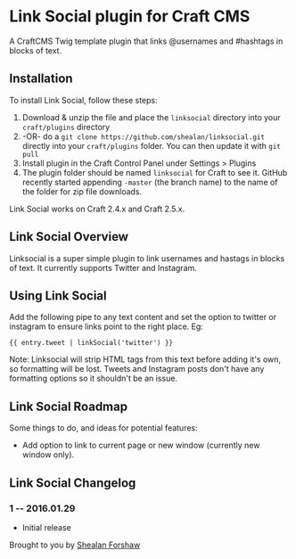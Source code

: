 # Link Social plugin for Craft CMS

A CraftCMS Twig template plugin that links @usernames and #hashtags in blocks of text.

## Installation

To install Link Social, follow these steps:

1. Download & unzip the file and place the `linksocial` directory into your `craft/plugins` directory
2.  -OR- do a `git clone https://github.com/shealan/linksocial.git` directly into your `craft/plugins` folder.  You can then update it with `git pull`
3. Install plugin in the Craft Control Panel under Settings > Plugins
4. The plugin folder should be named `linksocial` for Craft to see it.  GitHub recently started appending `-master` (the branch name) to the name of the folder for zip file downloads.

Link Social works on Craft 2.4.x and Craft 2.5.x.

## Link Social Overview

Linksocial is a super simple plugin to link usernames and hastags in blocks of text. It currently supports Twitter and Instagram.

## Using Link Social

Add the following pipe to any text content and set the option to twitter or instagram to ensure links point to the right place. Eg:

```
{{ entry.tweet | linkSocial('twitter') }}
```

Note: Linksocial will strip HTML tags from this text before adding it's own, so formatting will be lost. Tweets and Instagram posts don't have any formatting options so it shouldn't be an issue.

## Link Social Roadmap

Some things to do, and ideas for potential features:

* Add option to link to current page or new window (currently new window only).

## Link Social Changelog

### 1 -- 2016.01.29

* Initial release

Brought to you by [Shealan Forshaw](http://shealanforshaw.com)